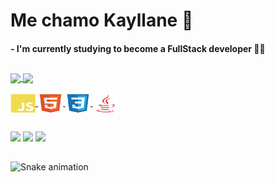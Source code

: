  # Me chamo Kayllane 🖖

#### - I'm currently studying to become a  FullStack developer 👩‍🎓

##

<div>
  <a href="https://github.com/KayPina">
  <img height="180em"   align="center" src="https://github-readme-stats.vercel.app/api?username=KayPina&show_icons=true&theme=midnight-purple&include_all_commits=true&count_private=true"/>
  <img height="180em"  align="center" src="https://github-readme-stats.vercel.app/api/top-langs/?username=KayPina&&layout=compact&hide=shell&theme=midnight-purple"/>
</div>
  
 <br>
  
<div style="display: inline_block">
  <img align="center" alt="Kay-Js" height="30" width="40" src="https://raw.githubusercontent.com/devicons/devicon/master/icons/javascript/javascript-plain.svg"> 
  <img align="center" alt="Kay-HTML" height="30" width="40" src="https://raw.githubusercontent.com/devicons/devicon/master/icons/html5/html5-original.svg">
  <img align="center" alt="Kay-CSS" height="30" width="40" src="https://raw.githubusercontent.com/devicons/devicon/master/icons/css3/css3-original.svg">
  <img align="center" alt="Kay-JAVA" height="30" width="40" src="https://raw.githubusercontent.com/devicons/devicon/master/icons/java/java-plain.svg">
</div>   
  
  ##
  
  <div  align="left"> 
  <a href="https://www.linkedin.com/in/kayllane-gomes/" target="_blank"><img src="https://img.shields.io/badge/-LinkedIn-%230077B5?style=for-the-badge&logo=linkedin&logoColor=white" target="_blank"></a>
  <a href="https://twitter.com/KayllanePina" target="_blank"><img src="https://img.shields.io/badge/Twitter-1DA1F2?style=for-the-badge&logo=twitter&logoColor=white" target="_blank"></a>
  <a href = "mailto:pinakayllane@gmail.com"><img src="https://img.shields.io/badge/Gmail-D14836?style=for-the-badge&logo=gmail&logoColor=white" target="_blank"></a>
  </div>
  
  ##
  
  ![Snake animation](https://github.com/KayPina/KayPina/blob/output/github-contribution-grid-snake.svg)
  
